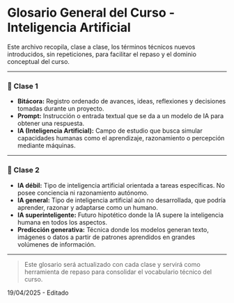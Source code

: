 # Glosario General del Curso - Inteligencia Artificial

Este archivo recopila, clase a clase, los términos técnicos nuevos introducidos, sin repeticiones, para facilitar el repaso y el dominio conceptual del curso.

---

### 📘 Clase 1

- **Bitácora:** Registro ordenado de avances, ideas, reflexiones y decisiones tomadas durante un proyecto.
- **Prompt:** Instrucción o entrada textual que se da a un modelo de IA para obtener una respuesta.
- **IA (Inteligencia Artificial):** Campo de estudio que busca simular capacidades humanas como el aprendizaje, razonamiento o percepción mediante máquinas.

---

### 📘 Clase 2

- **IA débil:** Tipo de inteligencia artificial orientada a tareas específicas. No posee conciencia ni razonamiento autónomo.
- **IA general:** Tipo de inteligencia artificial aún no desarrollada, que podría aprender, razonar y adaptarse como un humano.
- **IA superinteligente:** Futuro hipotético donde la IA supere la inteligencia humana en todos los aspectos.
- **Predicción generativa:** Técnica donde los modelos generan texto, imágenes o datos a partir de patrones aprendidos en grandes volúmenes de información.

---

> Este glosario será actualizado con cada clase y servirá como herramienta de repaso para consolidar el vocabulario técnico del curso.

19/04/2025 - Editado
